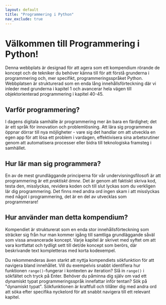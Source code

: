 ```yaml
---
layout: default
title: "Programmering i Python"
nav_exclude: true
---
```


# Välkommen till Programmering i Python!
Denna webbplats är designad för att agera som ett kompendium rörande de koncept och de tekniker du behöver känna till för att förstå grunderna i programmering och, mer specifikt, programmeringsspråket Python. Webbplatsen är strukturerad som en enda lång innehållsförteckning där vi inleder med grunderna i kapitel 1 och avancerar hela vägen till objektorienterad programmering i kapitel 40-45.

## Varför programmering?
I dagens digitala samhälle är programmering mer än bara en färdighet; det är ett språk för innovation och problemlösning. Att lära sig programmera öppnar dörrar till nya möjligheter - vare sig det handlar om att utveckla en egen app för att lösa ett problem i vardagen, effektivisera sina arbetsrutiner genom att automatisera processer eller bidra till teknologiska framsteg i samhället.

## Hur lär man sig programmera?
En av de mest grundläggande principerna för vår undervisningsfilosofi är att programmering är ett _praktiskt ämne_. Det är genom att faktiskt skriva kod, testa den, misslyckas, revidera koden och till slut lyckas som du verkligen lär dig programmering. Det finns med andra ord ingen skam i att misslyckas med något i programmering, det är en del av utvecklas som programmerare!

## Hur använder man detta kompendium?
Kompendiet är strukturerat som en enda stor innehållsförteckning som sträcker sig från hur man kommer igång till samtliga grundläggande såväl som vissa anvancerade koncept. Varje kapitel är skrivet med syftet om att vara kortfattat och tydligt sett till det/de koncept som berörs, där beskrivande text kompletteras med korta kodexempel.

Du rekommenderas även starkt att nyttja kompendiets sökfunktion för att navigera bland innehållet. Vill du exempelvis snabbt identifiera hur funktionen `range()`-fungerar i kontexten av iteration? Slå in `range()` i sökfältet och tryck på Enter. Behöver du påminna dig själv om vad ett dynamiskt typat programmeringsspråk innefattar inför tentan? Sök på "dynamiskt typat". Sökfunktionen är kraftfull och tillåter dig med andra ord att söka efter specifika nyckelord för att snabbt navigera till ett relevant kapitel.